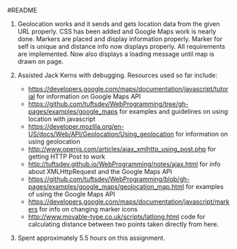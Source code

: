 #README

1. Geolocation works and it sends and gets location data from the given
   URL properly. CSS has been added and Google Maps work is nearly done. Markers
   are placed and display information properly. Marker for self is unique and 
   distance info now displays properly. All requirements are implemented.
   Now also displays a loading message until map is drawn on page. 

2. Assisted Jack Kerns with debugging.
   Resources used so far include:
   - https://developers.google.com/maps/documentation/javascript/tutorial
   for information on Google Maps API
   - https://github.com/tuftsdev/WebProgramming/tree/gh-pages/examples/google_maps
   for examples and guidelines on using location with javascript
   - https://developer.mozilla.org/en-US/docs/Web/API/Geolocation/Using_geolocation
   for information on using geolocation
   - http://www.openjs.com/articles/ajax_xmlhttp_using_post.php
   for getting HTTP Post to work
   - http://tuftsdev.github.io/WebProgramming/notes/ajax.html
   for info about XMLHttpRequest and the Google Maps API
   - https://github.com/tuftsdev/WebProgramming/blob/gh-pages/examples/google_maps/geolocation_map.html
   for examples of using the Google Maps API
   - https://developers.google.com/maps/documentation/javascript/markers
   for info on changing marker icons
   - http://www.movable-type.co.uk/scripts/latlong.html
   code for calculating distance between two points taken directly from here.

3. Spent approximately 5.5 hours on this assignment.



